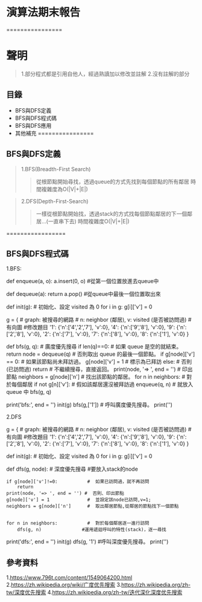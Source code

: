 # 演算法期末報告
================
# 聲明
> 1.部分程式都是引用自他人，經過熟讀加以修改並註解 
> 2.沒有註解的部分
## 目錄
- BFS與DFS定義
- BFS與DFS程式碼
- BFS與DFS應用
- 其他補充
================
## BFS與DFS定義
> 1.BFS(Breadth-First Search)
>> 從根節點開始尋找，透過queue的方式先找到每個節點的所有鄰居
>> 時間複雜度為O(|V|+|E|)

> 2.DFS(Depth-First-Search)
>> 一樣從根節點開始找，透過stack的方式找每個節點鄰居的下一個鄰居...(一直串下去)
>> 時間複雜度O(|V|+|E|)

=================
## BFS與DFS程式碼
1.BFS:

def enqueue(a, o):
    a.insert(0, o) #從第一個位置放進去queue中

def dequeue(a):
    return a.pop() #從queue中最後一個位置取出來

def init(g): #  初始化、設定 visited 為 0
    for i in g:
        g[i]['v'] = 0

g = { #  graph: 被搜尋的網路 #  n: neighbor (鄰居), v: visited (是否被訪問過) #有向圖 #修改題目
    '1': {'n':['4','2','7'], 'v':0}, 
    '4': {'n':['9','8'], 'v':0},
    '9': {'n':['2','8'], 'v':0},
    '2': {'n':['7'], 'v':0},
    '7': {'n':['8'], 'v':0},
    '8': {'n':['1'], 'v':0} 
}

def bfs(g, q): #  廣度優先搜尋
    if len(q)==0:                 #  如果 queue 是空的就結束。
        return
    node = dequeue(q)             #  否則取出 queue 的最後一個節點。
    if g[node]['v'] == 0:         #  如果該節點尚未拜訪過。
        g[node]['v'] = 1          #    標示為已拜訪
    else:                         #  否則 (已訪問過)
        return                    #    不繼續搜尋，直接返回。
    print(node, '=> ', end = '')  #  印出節點
    neighbors = g[node]['n']      #  找出該節點的鄰居。
    for n in neighbors: #  對於每個鄰居
        if not g[n]['v']:         #  假如該鄰居還沒被拜訪過
            enqueue(q, n)         #    就放入 queue 中
    bfs(g, q)

print('bfs:', end = '')
init(g)
bfs(g,['1']) # 呼叫廣度優先搜尋。
print('')

2.DFS

g = { #  graph: 被搜尋的網路 #  n: neighbor (鄰居), v: visited (是否被訪問過) #有向圖 #修改題目
    '1': {'n':['4','2','7'], 'v':0}, 
    '4': {'n':['9','8'], 'v':0},
    '9': {'n':['2','8'], 'v':0},
    '2': {'n':['7'], 'v':0},
    '7': {'n':['8'], 'v':0},
    '8': {'n':['1'], 'v':0} 
}

def init(g): #  初始化、設定 visited 為 0
    for i in g:
        g[i]['v'] = 0


def dfs(g, node): #  深度優先搜尋 #要放入stack的node

    if g[node]['v']!=0:           #  如果已訪問過，就不再訪問
        return  
    print(node, '=> ', end = '') #  否則、印出節點
    g[node]['v'] = 1              #  並設定該node已訪問,v=1;
    neighbors = g[node]['n']      #  取出鄰居節點,從鄰居的節點找下一個節點
    

    for n in neighbors:           #  對於每個鄰居逐一進行訪問
        dfs(g, n)               #運用遞迴呼叫的特性(stack)，逐一尋找

print('dfs:', end = '')
init(g)
dfs(g, '1') #呼叫深度優先搜尋。
print('')


## 參考資料
1.https://www.796t.com/content/1549064200.html
2.https://zh.wikipedia.org/wiki/广度优先搜索
3.https://zh.wikipedia.org/zh-tw/深度优先搜索
4.https://zh.wikipedia.org/zh-tw/迭代深化深度优先搜索


